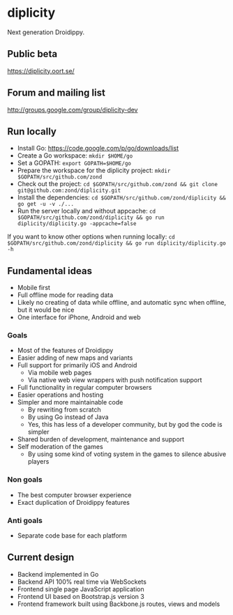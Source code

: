 diplicity
=========

Next generation Droidippy.

## Public beta

https://diplicity.oort.se/

## Forum and mailing list

http://groups.google.com/group/diplicity-dev

## Run locally

* Install Go: https://code.google.com/p/go/downloads/list
* Create a Go workspace: `mkdir $HOME/go`
* Set a GOPATH: `export GOPATH=$HOME/go`
* Prepare the workspace for the diplicity project: `mkdir $GOPATH/src/github.com/zond`
* Check out the project: `cd $GOPATH/src/github.com/zond && git clone git@github.com:zond/diplicity.git`
* Install the dependencies: `cd $GOPATH/src/github.com/zond/diplicity && go get -u -v ./...`
* Run the server locally and without appcache: `cd $GOPATH/src/github.com/zond/diplicity && go run diplicity/diplicity.go -appcache=false`

If you want to know other options when running locally: `cd $GOPATH/src/github.com/zond/diplicity && go run diplicity/diplicity.go -h`

## Fundamental ideas

* Mobile first
* Full offline mode for reading data
 * Likely no creating of data while offline, and automatic sync when offline, but it would be nice
* One interface for iPhone, Android and web

### Goals

* Most of the features of Droidippy
* Easier adding of new maps and variants
* Full support for primarily iOS and Android
  * Via mobile web pages
  * Via native web view wrappers with push notification support
* Full functionality in regular computer browsers
* Easier operations and hosting
* Simpler and more maintainable code
  * By rewriting from scratch
  * By using Go instead of Java
  * Yes, this has less of a developer community, but by god the code is simpler
* Shared burden of development, maintenance and support
* Self moderation of the games
  * By using some kind of voting system in the games to silence abusive players

### Non goals

* The best computer browser experience
* Exact duplication of Droidippy features

### Anti goals

* Separate code base for each platform

## Current design

* Backend implemented in Go
* Backend API 100% real time via WebSockets
* Frontend single page JavaScript application
* Frontend UI based on Bootstrap.js version 3
* Frontend framework built using Backbone.js routes, views and models

